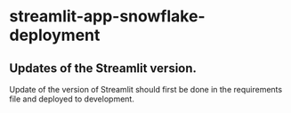 # streamlit-app-snowflake-deployment

## Updates of the Streamlit version.

Update of the version of Streamlit should first be done in the requirements file and deployed to development.
